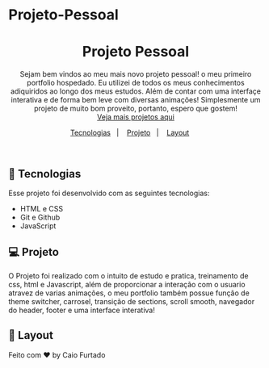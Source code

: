 # Projeto-Pessoal

<h1 align="center"> Projeto Pessoal</h1>

<p align="center">
 Sejam bem vindos ao meu mais novo projeto pessoal! o meu primeiro portfolio hospedado. Eu utilizei de todos os meus conhecimentos adiquiridos ao longo dos meus estudos. Além de contar com uma interfaçe interativa e de forma bem leve com diversas animações! Simplesmente um projeto de muito bom proveito, portanto, espero que gostem!<br/>
<a href="https://github.com/CaioFurtadoo">Veja mais projetos aqui</a>
</p>

<p align="center">
  <a href="#-tecnologias">Tecnologias</a>&nbsp;&nbsp;&nbsp;|&nbsp;&nbsp;&nbsp;
  <a href="#-projeto">Projeto</a>&nbsp;&nbsp;&nbsp;|&nbsp;&nbsp;&nbsp;
  <a href="#-layout">Layout</a>&nbsp;&nbsp;&nbsp;&nbsp;&nbsp;&nbsp;
</p>

<br>

<p align="center">

</p>

## 🚀 Tecnologias

Esse projeto foi desenvolvido com as seguintes tecnologias:

-   HTML e CSS
-   Git e Github
-   JavaScript

## 💻 Projeto

O Projeto foi realizado com o intuito de estudo e pratica, treinamento de css, html e Javascript, além de proporcionar a interação com o usuario atravez de varias animações, o meu portfolio também possue função de theme switcher, carrosel, transição de sections, scroll smooth, navegador do header, footer e uma interface interativa!

## 🔖 Layout

Feito com ♥ by Caio Furtado
